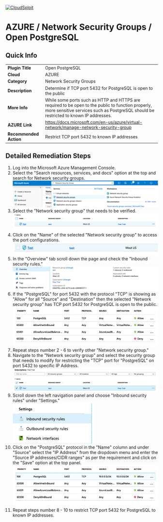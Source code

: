 [![CloudSploit](https://cloudsploit.com/img/logo-new-big-text-100.png "CloudSploit")](https://cloudsploit.com)

# AZURE / Network Security Groups / Open PostgreSQL

## Quick Info

| | |
|-|-|
| **Plugin Title** | Open PostgreSQL |
| **Cloud** | AZURE |
| **Category** | Network Security Groups |
| **Description** | Determine if TCP port 5432 for PostgreSQL is open to the public |
| **More Info** | While some ports such as HTTP and HTTPS are required to be open to the public to function properly, more sensitive services such as PostgreSQL should be restricted to known IP addresses. |
| **AZURE Link** | https://docs.microsoft.com/en-us/azure/virtual-network/manage-network-security-group |
| **Recommended Action** | Restrict TCP port 5432 to known IP addresses |

## Detailed Remediation Steps

1. Log into the Microsoft Azure Management Console.
2. Select the "Search resources, services, and docs" option at the top and search for Network security groups. </br> <img src="/resources/azure/networksecuritygroups/open-postgresql/step2.png"/>
3. Select the "Network security group" that needs to be verified. </br> <img src="/resources/azure/networksecuritygroups/open-postgresql/step3.png"/>
4. Click on the "Name" of the selected "Network security group" to access the port configurations. </br> <img src="/resources/azure/networksecuritygroups/open-postgresql/step4.png"/> 
5. In the "Overview" tab scroll down the page and check the "Inbound security rules." </br> <img src="/resources/azure/networksecuritygroups/open-postgresql/step5.png"/>
6. If the "PostgreSQL" for port 5432 with the protocol "TCP" is showing as "Allow" for all "Source" and "Destination" then the selected  "Network security group" has TCP port 5432 for PostgreSQL is open to the public. </br> <img src="/resources/azure/networksecuritygroups/open-postgresql/step6.png"/>
7. Repeat steps number 2 - 6 to verify other "Network security group." </br>
8. Navigate to the "Network security group" and select the security group that needs to modify for restricting the "TCP" port for "PostgreSQL" on port 5432 to specific IP Address.</br> <img src="/resources/azure/networksecuritygroups/open-postgresql/step8.png"/>
9. Scroll down the left navigation panel and choose "Inbound security rules" under "Settings."</br> <img src="/resources/azure/networksecuritygroups/open-postgresql/step9.png"/>
10. Click on the "PostgreSQL" protocol in the "Name" column and under "Source" select the "IP Address" from the dropdown menu and enter the "Source IP addresses/CIDR ranges" as per the requirement and click on the "Save" option at the top panel. </br> <img src="/resources/azure/networksecuritygroups/open-postgresql/step10.png"/>
11. Repeat steps number 8 - 10 to restrict TCP port 5432 for PostgreSQL to known IP addresses.</br>

